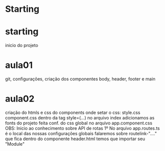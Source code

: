 # Starting

# starting
inicio do projeto
# aula01
git, configurações, criação dos componentes body, header, footer e main
# aula02
criação do htmls e css do components
onde setar o css:
style.css
component.css
dentro da tag style=(...)
no arquivo index adicionamos as fonts do projeto
feita conf. do css global no arquivo app.component.css
OBS: Inicio ao conhecimento sobre API de rotas
1º No arquivo app.routes.ts é o local das nossas configurações globais
falaremos sobre routelink-"...." que fica dentro do componente header.html
temos que importar seu "Module"
